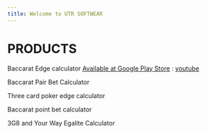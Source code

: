 ```yaml
---
title: Welcome to UTR SOFTWEAR
---
```

# PRODUCTS

Baccarat Edge calculator
[Available at Google Play Store](https://play.google.com/store/apps/details?id=com.fantasyx10000.pairbetindicator)
 : 
[youtube](https://youtu.be/0W1gpbg0EFc)

Baccarat Pair Bet Calculator

Three card poker edge calculator

Baccarat point bet calculator

3G8 and Your Way Egalite Calculator
